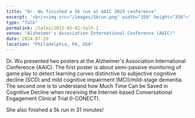 ```yaml
---
title: "Dr. Wu finished a 5k run at AAIC 2024 conference"
excerpt: '<br/><img src="/images/5krun.png" width="350" height="350">'
type: "Talk"
permalink: /talks/2012-03-01-talk-1
venue: "Alzheimer's Association International Conference (AAIC)"
date: 2024-07-29
location: "Philadelphia, PA, USA"
---
```


Dr. Wu presented two posters at the Alzheimer's Association International Conference (AAIC). The first poster is about semi-passive monitoring of game play to detect learning curves distinctive to subjective cognitive decline (SCD) and mild cognitive impairment (MCI)/mild-stage dementia. The second one is to understand how Much Time Can be Saved in Cognitive Decline when receiving the Internet-based Conversational Engagement Clinical Trial (I-CONECT).

She also finished a 5k run in 31 minutes!
